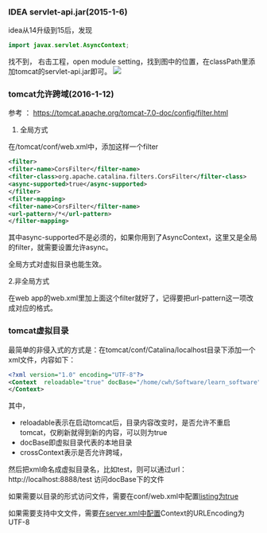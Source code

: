 ### **IDEA servlet-api.jar**(2015-1-6)

   idea从14升级到15后，发现
```java
import javax.servlet.AsyncContext;
```

找不到，
右击工程，open module setting，找到图中的位置，在classPath里添加tomcat的servlet-api.jar即可。
![](780612-20160106145304106-1977121454.png)




### **tomcat允许跨域**(2016-1-12)

参考 ： https://tomcat.apache.org/tomcat-7.0-doc/config/filter.html

1. 全局方式

在/tomcat/conf/web.xml中，添加这样一个filter

```xml
<filter>
<filter-name>CorsFilter</filter-name>
<filter-class>org.apache.catalina.filters.CorsFilter</filter-class>
<async-supported>true</async-supported>
</filter>
<filter-mapping>
<filter-name>CorsFilter</filter-name>
<url-pattern>/*</url-pattern>
</filter-mapping>
```
其中async-supported不是必须的，如果你用到了AsyncContext，这里又是全局的filter，就需要设置允许async。

全局方式对虚拟目录也能生效。

2.非全局方式

在web app的web.xml里加上面这个filter就好了，记得要把url-pattern这一项改成对应的格式。

### tomcat虚拟目录
最简单的非侵入式的方式是：在tomcat/conf/Catalina/localhost目录下添加一个xml文件，内容如下：
```xml
<?xml version="1.0" encoding="UTF-8"?>
<Context  reloadable="true" docBase="/home/cwh/Software/learn_software" crossContext="true">
</Context>
```
其中，
- reloadable表示在启动tomcat后，目录内容改变时，是否允许不重启tomcat，仅刷新就得到新的内容，可以则为true
- docBase即虚拟目录代表的本地目录
- crossContext表示是否允许跨域，

然后把xml命名成虚拟目录名，比如test，则可以通过url：http://localhost:8888/test 访问docBase下的文件

如果需要以目录的形式访问文件，需要在conf/web.xml中配置[listing为true](http://blog.csdn.net/istend/article/details/52892208)

如果需要支持中文文件，需要[在server.xml中配置](http://blog.csdn.net/istend/article/details/52892208)Context的URLEncoding为UTF-8
